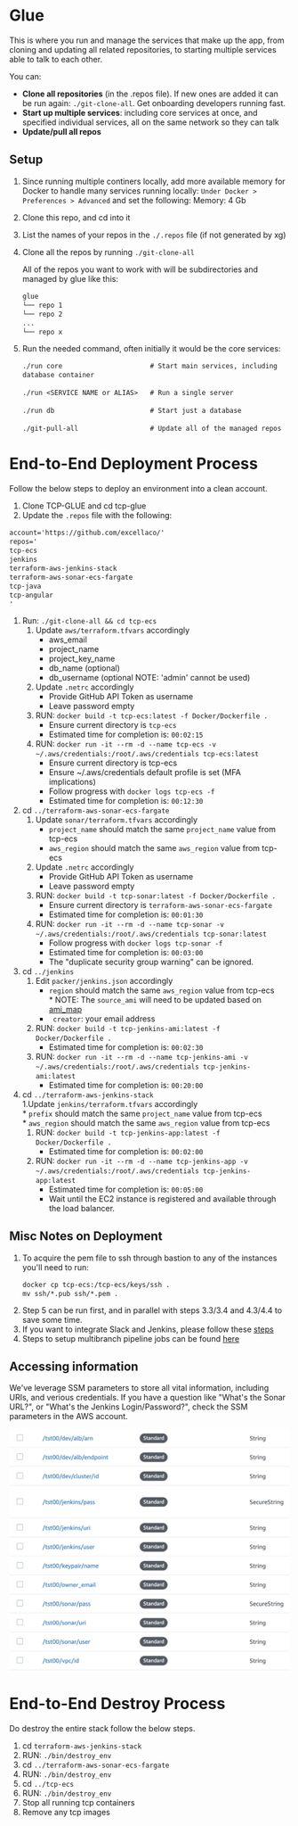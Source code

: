 # Glue

This is where you run and manage the services that make up the app, from cloning and updating all related repositories, to starting multiple services able to talk to each other.

You can:

* **Clone all repositories** (in the .repos file). If new ones are added it can be run again: `./git-clone-all`. Get onboarding developers running fast.
* **Start up multiple services**: including core services at once, and specified individual services, all on the same network so they can talk
* **Update/pull all repos**

## Setup

1. Since running multiple continers locally, add more available memory for Docker to handle many services running locally: `Under Docker > Preferences > Advanced` and set the following:
Memory: 4 Gb

1. Clone this repo, and cd into it

1. List the names of your repos in the `./.repos` file (if not generated by xg)

1. Clone all the repos by running `./git-clone-all`

    All of the repos you want to work with will be subdirectories and managed by glue like this:

    ```
    glue
    └── repo 1
    └── repo 2
    ...
    └── repo x
    ```

1. Run the needed command, often initially it would be the core services:

    ```
    ./run core                      # Start main services, including database container

    ./run <SERVICE NAME or ALIAS>   # Run a single server

    ./run db                        # Start just a database

    ./git-pull-all                  # Update all of the managed repos
    ```

# End-to-End Deployment Process
Follow the below steps to deploy an environment into a clean account.

1.  Clone TCP-GLUE and cd tcp-glue
1.  Update the `.repos` file with the following:
   ```
   account='https://github.com/excellaco/'  
   repos='
   tcp-ecs
   jenkins
   terraform-aws-jenkins-stack
   terraform-aws-sonar-ecs-fargate
   tcp-java
   tcp-angular
   '
   ```
1. Run: `./git-clone-all && cd tcp-ecs`
    1. Update `aws/terraform.tfvars` accordingly
        * aws_email  
        * project_name  
        * project_key_name  
        * db_name (optional)  
        * db_username (optional NOTE: 'admin' cannot be used)  
    1. Update `.netrc` accordingly    
        * Provide GitHub API Token as username  
        * Leave password empty  
    1. RUN: `docker build -t tcp-ecs:latest -f Docker/Dockerfile .`  
        * Ensure current directory is `tcp-ecs`  
        * Estimated time for completion is: `00:02:15`  
    1. RUN: `docker run -it --rm -d --name tcp-ecs -v ~/.aws/credentials:/root/.aws/credentials tcp-ecs:latest`  
        * Ensure current directory is tcp-ecs  
        * Ensure ~/.aws/credentials default profile is set (MFA implications)  
        * Follow progress with `docker logs tcp-ecs -f`  
        * Estimated time for completion is: `00:12:30`  
1. cd `../terraform-aws-sonar-ecs-fargate`  
    1. Update `sonar/terraform.tfvars` accordingly  
        * `project_name` should match the same `project_name` value from tcp-ecs  
        * `aws_region` should match the same `aws_region` value from tcp-ecs  
    1. Update `.netrc` accordingly  
        * Provide GitHub API Token as username  
        * Leave password empty  
    1. RUN: `docker build -t tcp-sonar:latest -f Docker/Dockerfile .`  
        * Ensure current directory is `terraform-aws-sonar-ecs-fargate`  
        * Estimated time for completion is: `00:01:30`  
    1. RUN: `docker run -it --rm -d --name tcp-sonar -v ~/.aws/credentials:/root/.aws/credentials tcp-sonar:latest`  
        * Follow progress with `docker logs tcp-sonar -f`  
        * Estimated time for completion is: `00:03:00`  
        * The "duplicate security group warning" can be ignored.  
1. cd `../jenkins`  
    1. Edit `packer/jenkins.json` accordingly  
        * `region` should match the same `aws_region` value from tcp-ecs  
                * NOTE: The `source_ami` will need to be updated based on [ami_map](https://github.com/excellaco/jenkins#configuration-notes)  
        * ` creator`: your email address  
    1. RUN: `docker build -t tcp-jenkins-ami:latest -f Docker/Dockerfile .`  
        * Estimated time for completion is: `00:02:30`  
    1. RUN: `docker run -it --rm -d --name tcp-jenkins-ami -v ~/.aws/credentials:/root/.aws/credentials tcp-jenkins-ami:latest`  
        * Estimated time for completion is: `00:20:00`  
1. cd `../terraform-aws-jenkins-stack`  
    1.Update `jenkins/terraform.tfvars` accordingly  
        * `prefix` should match the same `project_name` value from tcp-ecs  
        * `aws_region` should match the same `aws_region` value from tcp-ecs  
    1. RUN: `docker build -t tcp-jenkins-app:latest -f Docker/Dockerfile .`  
        * Estimated time for completion is: `00:02:00`  
    1. RUN: `docker run -it --rm -d --name tcp-jenkins-app -v ~/.aws/credentials:/root/.aws/credentials tcp-jenkins-app:latest`  
        * Estimated time for completion is: `00:05:00`  
        * Wait until the EC2 instance is registered and available through the load balancer.  

## Misc Notes on Deployment
1. To acquire the pem file to ssh through bastion to any of the instances you'll need to run:  
   ```
   docker cp tcp-ecs:/tcp-ecs/keys/ssh .
   mv ssh/*.pub ssh/*.pem .
   ```
1. Step 5 can be run first, and in parallel with steps 3.3/3.4 and 4.3/4.4 to save some time.  
1. If you want to integrate Slack and Jenkins, please follow these [steps](https://medium.com/appgambit/integrating-jenkins-with-slack-notifications-4f14d1ce9c7a)  
1. Steps to setup multibranch pipeline jobs can be found [here](https://github.com/excellaco/terraform-aws-jenkins-stack/wiki/Multibranch-Pipeline-Setup)  

## Accessing information
We've leverage SSM parameters to store all vital information, including URIs, and verious credentials.  If you have a question like "What's the Sonar URL?", or "What's the Jenkins Login/Password?", check the SSM parameters in the AWS account.

![SSM Params](./images/ssm_params.png "Sample SSM Parameters")

# End-to-End Destroy Process
Do destroy the entire stack follow the below steps.  
1. cd `terraform-aws-jenkins-stack`  
1. RUN: `./bin/destroy_env`  
1. cd `../terraform-aws-sonar-ecs-fargate`  
1. RUN: `./bin/destroy_env`  
1. cd `../tcp-ecs`  
1. RUN: `./bin/destroy_env`    
1. Stop all running tcp containers  
1. Remove any tcp images  
